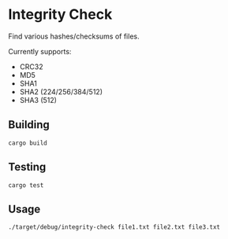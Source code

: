 # Integrity Check

Find various hashes/checksums of files.

Currently supports:

* CRC32
* MD5
* SHA1
* SHA2 (224/256/384/512)
* SHA3 (512)

## Building

    cargo build

## Testing

    cargo test

## Usage

    ./target/debug/integrity-check file1.txt file2.txt file3.txt
